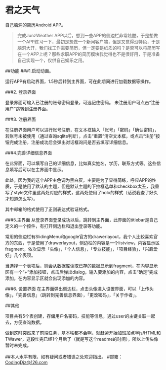 # 君之天气

自己脑洞的简历Android APP。

>完成JunzWeather APP以后，想到一些APP的侧边栏非常炫酷，于是想做一个APP练习一下，最初是想做一个新闻客户端，但是又觉得没特色，于是脑洞大开，我们找工作需要简历，但一定要是纸质的吗？是否可以将简历写在一个APP上呢？那些求职APP的简历模块我觉得也不是很好用，于是准备自己实现一个，仅供自己娱乐之用。

##功能
###1.启动动画。

运行APP有启动界面，1.5秒后转到主界面，可在此期间进行加载数据等操作。

###2. 登录界面

登录界面可输入已注册的账号密码登录，可选记住密码。
未注册用户可点击“注册用户”跳转到注册界面。

###3. 注册界面

在注册界面用户可以进行账号注册，在文本框输入「账号」「密码」「确认密码」，若账号未被使用（通过查询sqlite判断），点击“重置”清空文本框，或点击“注册”按钮完成注册，注册成功后会弹出对话框询问是否去填写详细信息。

###4.完善详细信息界面

在此界面，可以填写自己的详细信息，比如真实姓名，学历，联系方式等。这些信息填写后可以在主界面中显示。

此处，因为我的这个APP主色调为黑白灰，主要是为了显得简练，呼应APP的性质，于是使用了默认的主题，但是默认主题的下拉框选单和checkbox太丑，我重写了style文件里这两处对应的样式，这两处使用了holo的样式（话说我查了好久才知道怎么写）。

其中邮箱的格式使用了正则表达式验证格式。

###5.主界面
从登录界面登录成功以后，跳转到主界面，此界面的titlebar是自己定义的一个控件，有打开侧边栏和退出登录等功能。

常用的侧边栏有SlidingMenu和google官方的drawerlayout，我个人比较喜欢官方的东西，于是使用了drawerlayout，侧边栏的内容是一个listview，内容显示区fragment，依次显示「头像」，「个人信息」，「专业技能」，「项目经验」，「兴趣爱好」几个表项。

当选择一个表项后，则会从数据库读取已存的数据显示到fragment，在内容显示区有一个“+”添加按钮，点击后弹出dialog，输入要添加的内容，点击“确定”完成添加，在内容显示区就会出现添加的内容。

###6. 设置界面
在主界面弹出侧边栏，点击头像进入设置界面，可以「上传头像」，「完善信息」（跳转到完善信息界面），「更改密码」，「关于作者」。

##其他

项目共有5个表创建，存储用户名密码，技能等信息，通过user的主键关联一起去，方便查询数据。


做到这时突然来了前端任务，基本啥都不会啊，就赶紧开始加班加点学js/HTML和TWawer，这段忙完已经1个月后了（就是写这个readme的时间），所以上传头像暂时未完成。
<br /><br />
##本人水平有限，如有疑问或者错误之处欢迎指出。
#邮箱：CodingDjz@126.com
